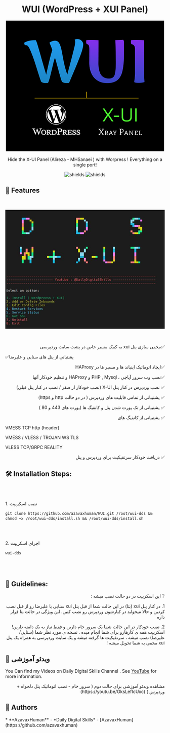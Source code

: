 <h1 align="center" id="title">WUI (WordPress + XUI Panel)</h1>

<p align="center"><img src="/logo.png" alt="project-image"></p>

<p align="center" id="description">Hide the X-UI Panel (Alireza - MHSanaei ) with Worpress ! Everything on a single port!</p>

<p align="center"><img src="https://img.shields.io/badge/MHSanaei%20XUI%20Pannel-34d399" alt="shields">      <img src="https://img.shields.io/badge/Alireza0%20XUI%20Pannel-8A2BE2" alt="shields"></p>

  
  
<h2>🧐 Features</h2>
<br>
<p align="center"><img src="/sc.JPG" alt="project-image"></p>
<br>
<p style="direction:rtl ; text-align:right">
✅مخفی سازی پنل xui به کمک مسیر خاص در پشت سایت وردپرسی
<p style="direction:rtl ; text-align:right">
  
✅پشتبانی از پنل های سنایی و علیرضا 
<p style="direction:rtl ; text-align:right">
✅ایجاد اتوماتیک اینباند ها و مسیر ها در HAProxy
<p style="direction:rtl ; text-align:right">
✅نصب وب سرور آپاچی ، PHP , Mysql و HAProxy و تنظیم خودکار آنها
<p style="direction:rtl ; text-align:right">
✅ نصب وردپرس در کنار پنل X-UI (نصب خودکار از صفر / نصب در کنار پنل قبلی)
<p style="direction:rtl ; text-align:right">
✅ پشتیبانی از تمامی قابلیت های وردپرس ( در دو حالت http و https)
<p style="direction:rtl ; text-align:right">
✅ پشتیبانی از تک پورت شدن پنل و کانفیگ ها (پورت های 443 و 80 )
<p style="direction:rtl ; text-align:right">
✅ پشتیبانی از کانفیگ های

VMESS TCP http (header)

VMESS / VLESS / TROJAN WS TLS

VLESS TCP/GRPC REALITY
<p style="direction:rtl ; text-align:right">
✅ دریافت خودکار سرتفیکیت برای وردپرس  و پنل 
<p style="direction:rtl ; text-align:right">

<h2>🛠️ Installation Steps:</h2>

<br>
<br>
<p>1. نصب اسکریپت</p>

```
git clone https://github.com/azavaxhuman/WUI.git /root/wui-dds && chmod +x /root/wui-dds/install.sh && /root/wui-dds/install.sh
```
<br><br>
<p>2. اجرای اسکریپت</p>

```
wui-dds
```
<br><br>
<h2>🍰 Guidelines:</h2>
<p style="direction:rtl ; text-align:right">
❔ این اسکریپت در دو حالت نصب میشه :
<p style="direction:rtl ; text-align:right">
 1. در کنار پنل xui (بتا) در این حالت شما از قبل پنل xui سنایی یا علیرضا رو از قبل نصب کردین و حالا میخواید در کنارشون وردپرس رو نصب کنین. این ویژگی در حالت بتا قرار داره
<p style="direction:rtl ; text-align:right">
 2. نصب خودکار در این حالت شما یک سرور خام دارین و فقط نیاز به یک  دامنه دارین! اسکریپت همه ی کارهارو برای شما انجام میده . نسخه ی مورد نظر شما (سنایی/علیرضا) نصب میشه ، سرتفیکیت ها گرفته میشه و یک سایت وردپرسی به همراه یک پنل xui مخفی به شما تحویل میشه !


<h2>🎈 ویدئو آموزشی </h2>

You Can find my Videos on Daily Digital Skills Channel . See [YouTube](https://youtu.be/OksLefIcUxc) for more information.
<br>
<p style="direction:rtl ; text-align:right">
مشاهده ویدئو آموزشی برای حالت دوم ( سرور خام - نصب اتوماتیک پنل دلخواه + وردپرس ) (https://youtu.be/OksLefIcUxc)
  <br>

<h2>🎈 Authors </h2>
* **AzavaxHuman** - *Daily Digital Skills* - [AzavaxHuman](https://github.com/azavaxhuman) 
